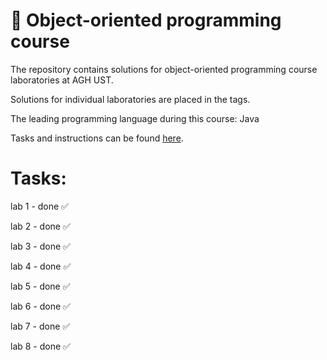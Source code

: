 # 📗 Object-oriented programming course
<p> The repository contains solutions for object-oriented programming course laboratories at AGH UST.</p>
<p> Solutions for individual laboratories are placed in the tags. </p>
<p> The leading programming language during this course: Java </p>
<p> Tasks and instructions can be found <a href="https://github.com/apohllo/obiektowe-lab">here</a>. </p>

<h1> Tasks: </h1>
<p> lab 1 - done ✅</p>
<p> lab 2 - done ✅</p>
<p> lab 3 - done ✅</p>
<p> lab 4 - done ✅</p>
<p> lab 5 - done ✅</p>
<p> lab 6 - done ✅</p>
<p> lab 7 - done ✅</p>
<p> lab 8 - done ✅</p>
